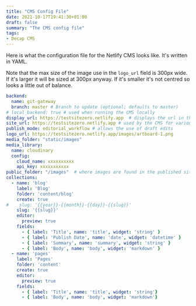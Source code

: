 ```yaml
---
title: "CMS Config File"
date: 2021-10-17T19:41:30+01:00
draft: false
summary: "The CMS config file"
tags: 
- Decap CMS
---
```


Here is what the configuration file for the Netlify CMS looks like. It's written in YAML.

Note that the max size of the image use in the `logo_url` field is 300px wide. If it's larger it will be sized at 300px anyway. If it's smaller it's not centred so looks a little out of balance.


```yaml
backend:
  name: git-gateway
  branch: master # Branch to update (optional; defaults to master)
# local_backend: true # used when running the CMS locally
display_url: https://testsitezero.netlify.app  # displays the url in the CMS interface
site_url: https://testsitezero.netlify.app # used by the CMS for various things
publish_mode: editorial_workflow # allows the use of draft edits
logo_url: https://testsitezero.netlify.app/images/artboard-1.png
media_folder: "static/images"
media_library:
  name: cloudinary
  config:
    cloud_name: xxxxxxxxxx
    api_key: xxxxxxxxxxx
public_folder: "/images"  # where images are found in the published site. img src= uses this for the path.
collections:
  - name: 'blog'
    label: 'Blog'
    folder: 'content/blog'
    create: true
#    slug: '{{year}}-{{month}}-{{day}}-{{slug}}'
    slug: '{{slug}}'
    editor:
      preview: true
    fields:
      - { label: 'Title', name: 'title', widget: 'string' }
      - { label: 'Publish Date', name: 'date', widget: 'datetime' }
      - { label: 'Summary', name: 'summary', widget: 'string' }
      - { label: 'Body', name: 'body', widget: 'markdown' }
  - name: 'pages'
    label: 'Pages'
    folder: 'content'
    create: true
    editor:
      preview: true
    fields:
      - { label: 'Title', name: 'title', widget: 'string'}
      - { label: 'Body', name: 'body', widget: 'markdown'}
```